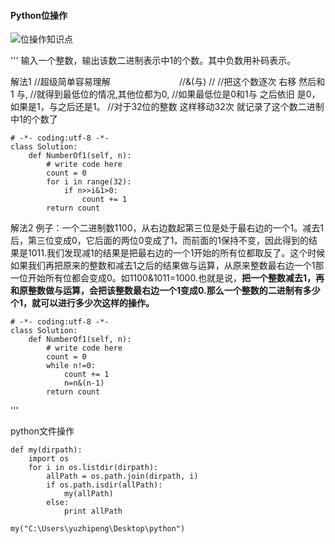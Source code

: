 #### Python位操作

![位操作知识点](https://i.loli.net/2017/10/27/59f2a0cd67b87.png)

'''
输入一个整数，输出该数二进制表示中1的个数。其中负数用补码表示。


解法1
//超级简单容易理解                            //&(与)
// //把这个数逐次 右移 然后和1 与,
//就得到最低位的情况,其他位都为0,
//如果最低位是0和1与 之后依旧 是0，如果是1，与之后还是1。
//对于32位的整数 这样移动32次 就记录了这个数二进制中1的个数了 

    # -*- coding:utf-8 -*-
    class Solution:
        def NumberOf1(self, n):
            # write code here
            count = 0
            for i in range(32):
                if n>>i&1>0:
                    count += 1
            return count




解法2
例子：一个二进制数1100，从右边数起第三位是处于最右边的一个1。减去1后，第三位变成0，它后面的两位0变成了1，而前面的1保持不变，因此得到的结果是1011.我们发现减1的结果是把最右边的一个1开始的所有位都取反了。这个时候如果我们再把原来的整数和减去1之后的结果做与运算，从原来整数最右边一个1那一位开始所有位都会变成0。如1100&1011=1000.也就是说，**把一个整数减去1，再和原整数做与运算，会把该整数最右边一个1变成0.那么一个整数的二进制有多少个1，就可以进行多少次这样的操作。**

    # -*- coding:utf-8 -*-
    class Solution:
        def NumberOf1(self, n):
            # write code here
            count = 0
            while n!=0:
                count += 1
                n=n&(n-1)
            return count

'''


python文件操作

```
def my(dirpath):
    import os
    for i in os.listdir(dirpath):
        allPath = os.path.join(dirpath, i)
        if os.path.isdir(allPath):
            my(allPath)
        else:
            print allPath

my("C:\Users\yuzhipeng\Desktop\python")
```